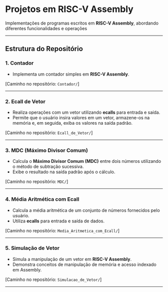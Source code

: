 # Projetos em RISC-V Assembly

Implementações de programas escritos em **RISC-V Assembly**, abordando diferentes funcionalidades e operações

---

## Estrutura do Repositório

### 1. Contador
- Implementa um contador simples em **RISC-V Assembly**.

[Caminho no repositório: `Contador/`]

---

### 2. Ecall de Vetor
- Realiza operações com um vetor utilizando **ecalls** para entrada e saída.
- Permite que o usuário insira valores em um vetor, armazene-os na memória e, em seguida, exiba os valores na saída padrão.

[Caminho no repositório: `Ecall_de_Vetor/`]

---

### 3. MDC (Máximo Divisor Comum)
- Calcula o **Máximo Divisor Comum (MDC)** entre dois números utilizando o método de subtração sucessiva.
- Exibe o resultado na saída padrão após o cálculo.

[Caminho no repositório: `MDC/`]

---

### 4. Média Aritmética com Ecall
- Calcula a média aritmética de um conjunto de números fornecidos pelo usuário.
- Utiliza **ecalls** para entrada e saída de dados.

[Caminho no repositório: `Media_Aritmetica_com_Ecall/`]

---

### 5. Simulação de Vetor
- Simula a manipulação de um vetor em **RISC-V Assembly**.
- Demonstra conceitos de manipulação de memória e acesso indexado em Assembly.

[Caminho no repositório: `Simulacao_de_Vetor/`]

---
